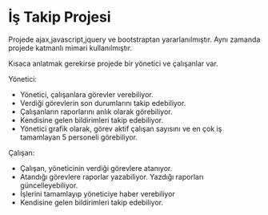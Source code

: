 # İş Takip Projesi

Projede ajax,javascript,jquery ve bootstraptan yararlanılmıştır.
Aynı zamanda projede katmanlı mimari kullanılmıştır.

Kısaca anlatmak gerekirse projede bir yönetici ve çalışanlar var. 
  
Yönetici: </br>  
<ul>
<li>Yönetici, çalışanlara görevler verebiliyor.</li>
<li>Verdiği görevlerin son durumlarını takip edebiliyor.</li>
<li>Çalışanların raporlarını anlık olarak görebiliyor.</li>
<li>Kendisine gelen bildirimleri takip edebiliyor.</li>
<li>Yönetici grafik olarak, görev aktif çalışan sayısını ve en çok iş tamamlayan 5 personeli görebiliyor.
</ul>  
  

Çalışan: </br>  
<ul>
<li>Çalışan, yöneticinin verdiği görevlere atanıyor.</li>
<li>Atandığı görevlere raporlar yazabiliyor. Yazdığı raporları güncelleyebiliyor.</li>
<li>İşlerini tamamlayıp yöneticiye haber verebiliyor</li>
<li>Kendisine gelen bildirimleri takip edebiliyor.</li>
</ul>  
 

